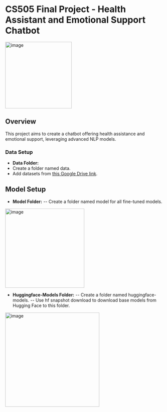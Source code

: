 # CS505 Final Project - Health Assistant and Emotional Support Chatbot

<img width="212" alt="image" src="https://github.com/pjayasun/CS505-final-project/assets/18529823/bf981dcb-73b6-4b9e-b00c-70527700f783">

## Overview
This project aims to create a chatbot offering health assistance and emotional support, leveraging advanced NLP models.

### Data Setup
- __Data Folder:__
- Create a folder named data.
- Add datasets from [this Google Drive link](https://drive.google.com/drive/folders/1xxpM10n4fBqkMz4mcG3ZXcwY-pn4_-0s?usp=share_link).

## Model Setup
- **Model Folder:**
-- Create a folder named model for all fine-tuned models.

<img width="252" alt="image" src="https://github.com/pjayasun/CS505-final-project/assets/18529823/8aabcab0-7878-4f50-9d8a-b8b867af79ed">


- **Huggingface-Models Folder:**
-- Create a folder named huggingface-models.
-- Use hf snapshot download to download base models from Hugging Face to this folder.

<img width="300" alt="image" src="https://github.com/pjayasun/CS505-final-project/assets/18529823/cab4a558-4d9f-44e3-a7b1-2403c1232e2b">


